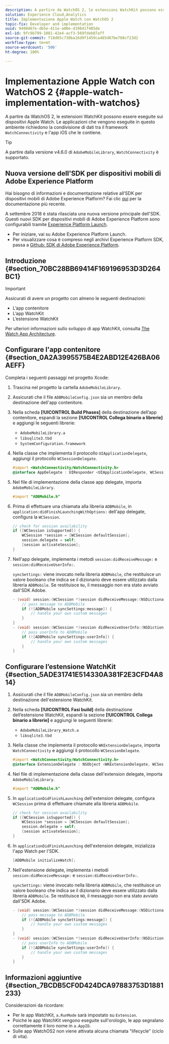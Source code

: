 ```yaml
---
description: A partire da WatchOS 2, le estensioni WatchKit possono essere eseguite sui dispositivi Apple Watch. Le applicazioni che vengono eseguite in questo ambiente richiedono la condivisione di dati tra il framework WatchConnectivity e l’app iOS che le contiene.
solution: Experience Cloud,Analytics
title: Implementazione Apple Watch con WatchOS 2
topic-fix: Developer and implementation
uuid: 9498467e-db5e-411e-a00e-d19841f485de
exl-id: 9fc9b799-1081-42e4-acf3-569fdeb07aff
source-git-commit: f18d65c738ba16d9f1459ca485d87be708cf23d2
workflow-type: tm+mt
source-wordcount: '506'
ht-degree: 100%

---
```


# Implementazione Apple Watch con WatchOS 2 {#apple-watch-implementation-with-watchos}

A partire da WatchOS 2, le estensioni WatchKit possono essere eseguite sui dispositivi Apple Watch. Le applicazioni che vengono eseguite in questo ambiente richiedono la condivisione di dati tra il framework `WatchConnectivity` e l&#39;app iOS che le contiene.

>[!TIP]
>
>A partire dalla versione v4.6.0 di `AdobeMobileLibrary`, `WatchConnectivity` è supportato.

## Nuova versione dell&#39;SDK per dispositivi mobili di Adobe Experience Platform

Hai bisogno di informazioni e documentazione relative all’SDK per dispositivi mobili di Adobe Experience Platform? Fai clic [qui](https://aep-sdks.gitbook.io/docs/) per la documentazione più recente.

A settembre 2018 è stata rilasciata una nuova versione principale dell&#39;SDK. Questi nuovi SDK per dispositivi mobili di Adobe Experience Platform sono configurabili tramite [Experience Platform Launch](https://www.adobe.com/it/experience-platform/launch.html).

* Per iniziare, vai su Adobe Experience Platform Launch.
* Per visualizzare cosa è compreso negli archivi Experience Platform SDK, passa a [Github: SDK di Adobe Experience Platform](https://github.com/Adobe-Marketing-Cloud/acp-sdks).

## Introduzione {#section_70BC28BB69414F169196953D3D264BC1}

>[!IMPORTANT]
>
>Assicurati di avere un progetto con almeno le seguenti destinazioni:
>
>* L’app contenitore
>* L’app WatchKit
>* L’estensione WatchKit
>


Per ulteriori informazioni sullo sviluppo di app WatchKit, consulta [The Watch App Architecture](https://developer.apple.com/library/ios/documentation/General/Conceptual/WatchKitProgrammingGuide/DesigningaWatchKitApp.html#//apple_ref/doc/uid/TP40014969-CH3-SW1).

## Configurare l&#39;app contenitore {#section_0A2A3995575B4E2ABD12E426BA06AEFF}

Completa i seguenti passaggi nel progetto Xcode:

1. Trascina nel progetto la cartella `AdobeMobileLibrary`.
1. Assicurati che il file `ADBMobileConfig.json` sia un membro della destinazione dell&#39;app contenitore.
1. Nella scheda **[!UICONTROL Build Phases]** della destinazione dell’app contenitore, espandi la sezione **[!UICONTROL Collega binario a librerie]** e aggiungi le seguenti librerie:

   * `AdobeMobileLibrary.a`
   * `libsqlite3.tbd`
   * `SystemConfiguration.framework`

1. Nella classe che implementa il protocollo `UIApplicationDelegate`, aggiungi il protocollo `WCSessionDelegate`.

   ```objective-c
   #import <WatchConnectivity/WatchConnectivity.h> 
   @interface AppDelegate : UIResponder <UIApplicationDelegate, WCSessionDelegate>
   ```

1. Nel file di implementazione della classe app delegate, importa `AdobeMobileLibrary`.

   ```objective-c
   #import "ADBMobile.h"
   ```

1. Prima di effettuare una chiamata alla libreria `ADBMobile`, in `application:didFinishLaunchingWithOptions:` dell&#39;app delegate, configura la `WCSession`.

   ```objective-c
   // check for session availability 
   if ([WCSession isSupported]) { 
       WCSession *session = [WCSession defaultSession]; 
       session.delegate = self; 
       [session activateSession]; 
   }
   ```

1. Nell&#39;app delegate, implementa i metodi `session:didReceiveMessage:` e `session:didReceiveUserInfo:`.

   `syncSettings:` viene invocato nella libreria `ADBMobile`, che restituisce un valore booleano che indica se il dizionario deve essere utilizzato dalla libreria `ADBMobile`. Se restituisce `No`, il messaggio non era stato avviato dall&#39;SDK Adobe.

   ```objective-c
   - (void) session:(WCSession *)session didReceiveMessage:(NSDictionary<NSString *,id> *)message { 
       // pass message to ADBMobile 
       if (![ADBMobile syncSettings:message]) { 
           // handle your own custom messages 
       } 
   } 
   - (void) session:(WCSession *)session didReceiveUserInfo:(NSDictionary<NSString *,id> *)userInfo { 
       // pass userInfo to ADBMobile 
       if (![ADBMobile syncSettings:userInfo]) { 
           // handle your own custom messages 
       } 
   } 
   ```

## Configurare l’estensione WatchKit {#section_5ADE31741E514330A381F2E3CFD4A814}

1. Assicurati che il file `ADBMobileConfig.json` sia un membro della destinazione dell&#39;estensione WatchKit.
1. Nella scheda **[!UICONTROL Fasi build]** della destinazione dell’estensione WatchKit, espandi la sezione **[!UICONTROL Collega binario a librerie]** e aggiungi le seguenti librerie:

   * `AdobeMobileLibrary_Watch.a`
   * `libsqlite3.tbd`

1. Nella classe che implementa il protocollo `WKExtensionDelegate`, importa `WatchConnectivity` e aggiungi il protocollo `WCSessionDelegate`.

   ```objective-c
   #import <WatchConnectivity/WatchConnectivity.h> 
   @interface ExtensionDelegate : NSObject <WKExtensionDelegate, WCSessionDelegate>
   ```

1. Nel file di implementazione della classe dell&#39;extension delegate, importa `AdobeMobileLibrary`.

   ```objective-c
   #import "ADBMobile.h"
   ```

1. In `applicationDidFinishLaunching` dell&#39;extension delegate, configura `WCSession` prima di effettuare chiamate alla libreria `ADBMobile`.

   ```objective-c
   // check for session availability 
   if ([WCSession isSupported]) { 
       WCSession *session = [WCSession defaultSession]; 
       session.delegate = self; 
       [session activateSession]; 
   }
   ```

1. In `applicationDidFinishLaunching` dell&#39;extension delegate, inizializza l&#39;app Watch per l&#39;SDK.

   ```objective-c
   [ADBMobile initializeWatch];
   ```

1. Nell&#39;estensione delegate, implementa i metodi `session:didReceiveMessage:` e `session:didReceiveUserInfo:`.

   `syncSettings:` viene invocato nella libreria `ADBMobile`, che restituisce un valore booleano che indica se il dizionario deve essere utilizzato dalla libreria `ADBMobile`. Se restituisce `NO`, il messaggio non era stato avviato dall&#39;SDK Adobe.

   ```objective-c
   - (void) session:(WCSession *)session didReceiveMessage:(NSDictionary<NSString *,id> *)message { 
       // pass message to ADBMobile 
       if (![ADBMobile syncSettings:message]) { 
           // handle your own custom messages 
       } 
   } 
   - (void) session:(WCSession *)session didReceiveUserInfo:(NSDictionary<NSString *,id> *)userInfo { 
       // pass userInfo to ADBMobile 
       if (![ADBMobile syncSettings:userInfo]) { 
           // handle your own custom messages 
       } 
   } 
   ```

## Informazioni aggiuntive {#section_7BCDB5CF0D424DCA97883753D1881233}

Considerazioni da ricordare:

* Per le app WatchKit, `a.RunMode` sarà impostato su `Extension`.
* Poiché le app WatchKit vengono eseguite sull&#39;orologio, le app segnalano correttamente il loro nome in `a.AppID`.
* Sulle app WatchOS2 non viene attivata alcuna chiamata &quot;lifecycle&quot; (ciclo di vita).

